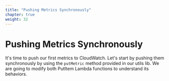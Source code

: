 ```yaml
---
title: "Pushing Metrics Synchronously"
chapter: true
weight: 32
---
```


# Pushing Metrics Synchronously

It's time to push our first metrics to CloudWatch. Let's start by pushing them synchronously by using the `putMetric` method provided in our utils lib. We are going to modify both PutItem Lambda functions to understand its behaviors.
